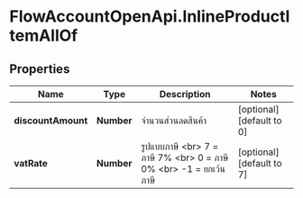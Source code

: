 # FlowAccountOpenApi.InlineProductItemAllOf

## Properties

Name | Type | Description | Notes
------------ | ------------- | ------------- | -------------
**discountAmount** | **Number** | จำนวนส่วนลดสินค้า | [optional] [default to 0]
**vatRate** | **Number** | รูปแบบภาษี &lt;br&gt; 7 &#x3D; ภาษี 7% &lt;br&gt; 0 &#x3D; ภาษี 0% &lt;br&gt; -1 &#x3D; ยกเว้นภาษี | [optional] [default to 7]


